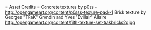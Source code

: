 
= Asset Credits =
Concrete textures by p0ss - http://opengameart.org/content/p0sss-texture-pack-1
Brick texture by Georges "TRaK" Grondin and Yves "Evillair" Allaire http://opengameart.org/content/filth-texture-set-trakbricks2gjpg
